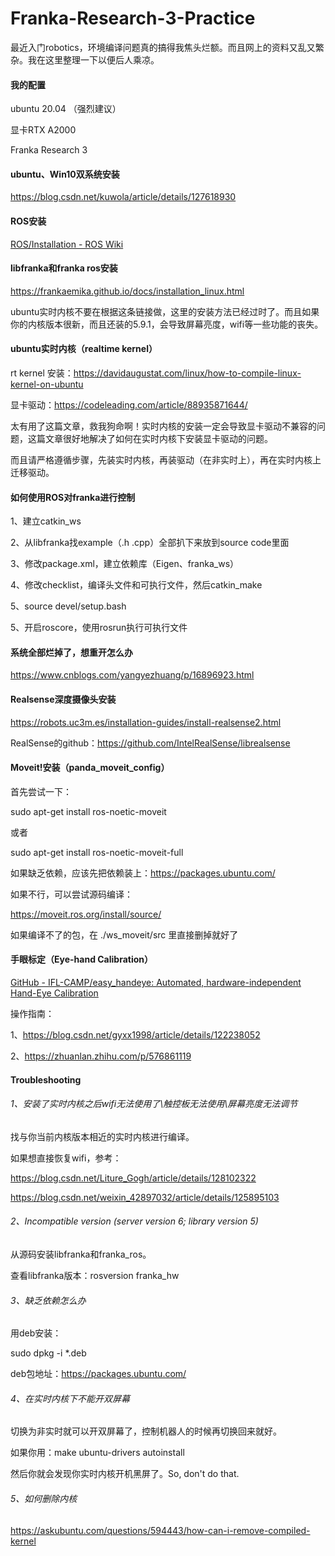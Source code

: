 # Franka-Research-3-Practice

最近入门robotics，环境编译问题真的搞得我焦头烂额。而且网上的资料又乱又繁杂。我在这里整理一下以便后人乘凉。

#### 我的配置

ubuntu 20.04 （强烈建议）

显卡RTX A2000

Franka Research 3

#### ubuntu、Win10双系统安装

https://blog.csdn.net/kuwola/article/details/127618930

#### ROS安装

[ROS/Installation - ROS Wiki](http://wiki.ros.org/ROS/Installation)

#### libfranka和franka ros安装

https://frankaemika.github.io/docs/installation_linux.html

ubuntu实时内核不要在根据这条链接做，这里的安装方法已经过时了。而且如果你的内核版本很新，而且还装的5.9.1，会导致屏幕亮度，wifi等一些功能的丧失。

#### ubuntu实时内核（realtime kernel）

rt kernel 安装：https://davidaugustat.com/linux/how-to-compile-linux-kernel-on-ubuntu

显卡驱动：https://codeleading.com/article/88935871644/

太有用了这篇文章，救我狗命啊！实时内核的安装一定会导致显卡驱动不兼容的问题，这篇文章很好地解决了如何在实时内核下安装显卡驱动的问题。

而且请严格遵循步骤，先装实时内核，再装驱动（在非实时上），再在实时内核上迁移驱动。

#### 如何使用ROS对franka进行控制

1、建立catkin_ws

2、从libfranka找example（.h .cpp）全部扒下来放到source code里面

3、修改package.xml，建立依赖库（Eigen、franka_ws）

4、修改checklist，编译头文件和可执行文件，然后catkin_make

5、source devel/setup.bash

5、开启roscore，使用rosrun执行可执行文件

#### 系统全部烂掉了，想重开怎么办

https://www.cnblogs.com/yangyezhuang/p/16896923.html

#### Realsense深度摄像头安装

https://robots.uc3m.es/installation-guides/install-realsense2.html

RealSense的github：https://github.com/IntelRealSense/librealsense

#### Moveit!安装（panda_moveit_config）

首先尝试一下：

sudo apt-get install ros-noetic-moveit

或者

sudo apt-get install ros-noetic-moveit-full

如果缺乏依赖，应该先把依赖装上：https://packages.ubuntu.com/

如果不行，可以尝试源码编译：

https://moveit.ros.org/install/source/

如果编译不了的包，在 ./ws_moveit/src 里直接删掉就好了

#### 手眼标定（Eye-hand Calibration）

[GitHub - IFL-CAMP/easy_handeye: Automated, hardware-independent Hand-Eye Calibration](https://github.com/IFL-CAMP/easy_handeye)

操作指南：

1、https://blog.csdn.net/gyxx1998/article/details/122238052

2、https://zhuanlan.zhihu.com/p/576861119

#### Troubleshooting

###### 1、安装了实时内核之后wifi无法使用了\触控板无法使用\屏幕亮度无法调节

找与你当前内核版本相近的实时内核进行编译。

如果想直接恢复wifi，参考：

https://blog.csdn.net/Liture_Gogh/article/details/128102322

https://blog.csdn.net/weixin_42897032/article/details/125895103

###### 2、Incompatible version (server version 6; library version 5)

从源码安装libfranka和franka_ros。

查看libfranka版本：rosversion franka_hw

###### 3、缺乏依赖怎么办

用deb安装：

sudo dpkg -i *.deb

deb包地址：https://packages.ubuntu.com/

###### 4、在实时内核下不能开双屏幕

切换为非实时就可以开双屏幕了，控制机器人的时候再切换回来就好。

如果你用：make ubuntu-drivers autoinstall

然后你就会发现你实时内核开机黑屏了。So, don't do that.

###### 5、如何删除内核

https://askubuntu.com/questions/594443/how-can-i-remove-compiled-kernel
